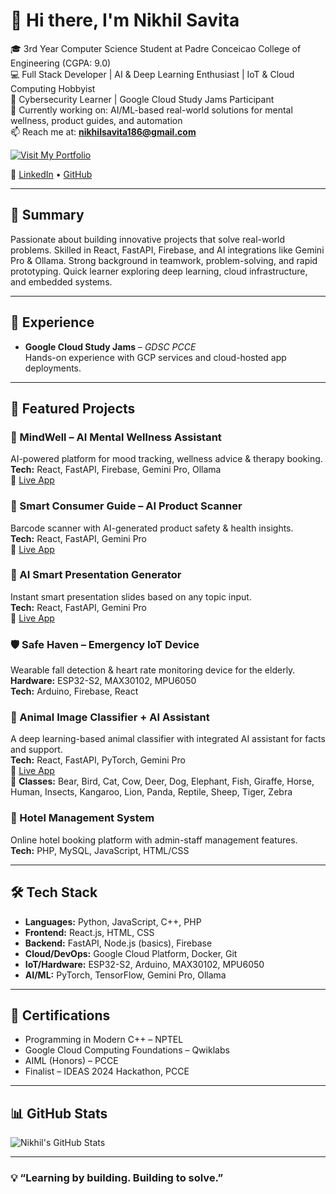 # 👋 Hi there, I'm Nikhil Savita

🎓 3rd Year Computer Science Student at Padre Conceicao College of Engineering (CGPA: 9.0)  
💻 Full Stack Developer | AI & Deep Learning Enthusiast | IoT & Cloud Computing Hobbyist  
🔐 Cybersecurity Learner | Google Cloud Study Jams Participant  
🚀 Currently working on: AI/ML-based real-world solutions for mental wellness, product guides, and automation  
📫 Reach me at: **nikhilsavita186@gmail.com**  

[![Visit My Portfolio](https://img.shields.io/badge/Portfolio-nikhilsavita.vercel.app-blue?style=for-the-badge&logo=vercel)](https://nikhilsavita.vercel.app/)

🔗 [LinkedIn](https://www.linkedin.com/in/nikhilsavita186) • [GitHub](https://github.com/Nikhil181511)

---

## 🧠 Summary

Passionate about building innovative projects that solve real-world problems. Skilled in React, FastAPI, Firebase, and AI integrations like Gemini Pro & Ollama. Strong background in teamwork, problem-solving, and rapid prototyping. Quick learner exploring deep learning, cloud infrastructure, and embedded systems.

---

## 💼 Experience

- **Google Cloud Study Jams** – *GDSC PCCE*  
  Hands-on experience with GCP services and cloud-hosted app deployments.

---

## 🚀 Featured Projects

### 🧠 MindWell – AI Mental Wellness Assistant  
AI-powered platform for mood tracking, wellness advice & therapy booking.  
**Tech:** React, FastAPI, Firebase, Gemini Pro, Ollama  
🔗 [Live App](https://ai-mental-health-assistant-chi.vercel.app/)

### 🧾 Smart Consumer Guide – AI Product Scanner  
Barcode scanner with AI-generated product safety & health insights.  
**Tech:** React, FastAPI, Gemini Pro  
🔗 [Live App](https://smart-consumer-guide.vercel.app/)

### 🎯 AI Smart Presentation Generator  
Instant smart presentation slides based on any topic input.  
**Tech:** React, FastAPI, Gemini Pro  
🔗 [Live App](https://ai-smart-presentation-generator.vercel.app/)

### 🛡️ Safe Haven – Emergency IoT Device  
Wearable fall detection & heart rate monitoring device for the elderly.  
**Hardware:** ESP32-S2, MAX30102, MPU6050  
**Tech:** Arduino, Firebase, React

### 🧠 Animal Image Classifier + AI Assistant  
A deep learning-based animal classifier with integrated AI assistant for facts and support.  
**Tech:** React, FastAPI, PyTorch, Gemini Pro  
🔗 [Live App](https://animal-classification-frontend.vercel.app/)  
🦁 **Classes:** Bear, Bird, Cat, Cow, Deer, Dog, Elephant, Fish, Giraffe, Horse, Human, Insects, Kangaroo, Lion, Panda, Reptile, Sheep, Tiger, Zebra

### 🏨 Hotel Management System  
Online hotel booking platform with admin-staff management features.  
**Tech:** PHP, MySQL, JavaScript, HTML/CSS

---

## 🛠️ Tech Stack

- **Languages:** Python, JavaScript, C++, PHP  
- **Frontend:** React.js, HTML, CSS  
- **Backend:** FastAPI, Node.js (basics), Firebase  
- **Cloud/DevOps:** Google Cloud Platform, Docker, Git  
- **IoT/Hardware:** ESP32-S2, Arduino, MAX30102, MPU6050  
- **AI/ML:** PyTorch, TensorFlow, Gemini Pro, Ollama

---

## 📜 Certifications

- Programming in Modern C++ – NPTEL  
- Google Cloud Computing Foundations – Qwiklabs  
- AIML (Honors) – PCCE  
- Finalist – IDEAS 2024 Hackathon, PCCE

---

## 📊 GitHub Stats

![Nikhil's GitHub Stats](https://github-readme-stats.vercel.app/api?username=Nikhil181511&show_icons=true&theme=radical)

---

### 💡 “Learning by building. Building to solve.”
